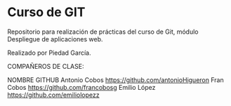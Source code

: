 # Curso de GIT

Repositorio para realización de prácticas del curso de Git, módulo Despliegue de aplicaciones web.

Realizado por Piedad García.

COMPAÑEROS DE CLASE:

NOMBRE			GITHUB
Antonio Cobos		https://github.com/antonioHigueron
Fran Cobos		https://github.com/francobosg
Emilio López		https://github.com/emiliolopezz


